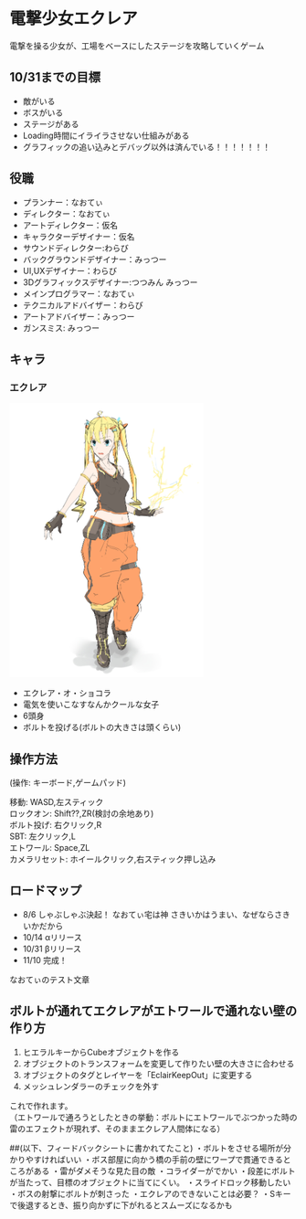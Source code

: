 # 電撃少女エクレア
電撃を操る少女が、工場をベースにしたステージを攻略していくゲーム

## 10/31までの目標
* 敵がいる
* ボスがいる
* ステージがある
* Loading時間にイライラさせない仕組みがある
* グラフィックの追い込みとデバッグ以外は済んでいる！！！！！！！

## 役職
* プランナー：なおてぃ
* ディレクター：なおてぃ
* アートディレクター：仮名
* キャラクターデザイナー：仮名
* サウンドディレクター:わらび
* バックグラウンドデザイナー：みっつー
* UI,UXデザイナー：わらび
* 3Dグラフィックスデザイナー:つつみん
			みっつー
* メインプログラマー：なおてぃ
* テクニカルアドバイザー：わらび
* アートアドバイザー：みっつー
* ガンスミス: みっつー

## キャラ

### エクレア
<img src="images/Eclair.jpg" height="480px">

* エクレア・オ・ショコラ
* 電気を使いこなすなんかクールな女子
* 6頭身
* ボルトを投げる(ボルトの大きさは頭くらい)

## 操作方法
(操作: キーボード,ゲームパッド)

移動:	WASD,左スティック  
ロックオン:	Shift??,ZR(検討の余地あり)  
ボルト投げ:	右クリック,R  
SBT:	左クリック,L  
エトワール:	Space,ZL  
カメラリセット: ホイールクリック,右スティック押し込み


## ロードマップ
* 8/6 しゃぶしゃぶ決起！
なおてぃ宅は神
さきいかはうまい、なぜならさきいかだから
* 10/14 αリリース
* 10/31 βリリース
* 11/10 完成！

なおてぃのテスト文章


## ボルトが通れてエクレアがエトワールで通れない壁の作り方

1. ヒエラルキーからCubeオブジェクトを作る
2. オブジェクトのトランスフォームを変更して作りたい壁の大きさに合わせる
3. オブジェクトのタグとレイヤーを「EclairKeepOut」に変更する
4. メッシュレンダラーのチェックを外す

これで作れます。  
（エトワールで通ろうとしたときの挙動：ボルトにエトワールでぶつかった時の雷のエフェクトが現れず、そのままエクレア人間体になる）

##(以下、フィードバックシートに書かれてたこと)
・ボルトをさせる場所が分かりやすければいい
・ボス部屋に向かう橋の手前の壁にワープで貫通できるところがある
・雷がダメそうな見た目の敵
・コライダーがでかい
・段差にボルトが当たって、目標のオブジェクトに当てにくい。
・スライドロック移動したい
・ボスの射撃にボルトが刺さった
・エクレアのできないことは必要？
・Sキーで後退するとき、振り向かずに下がれるとスムーズになるかも

